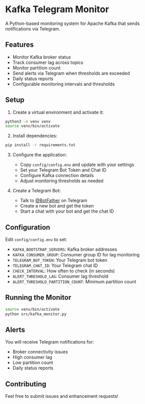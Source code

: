 # Kafka Telegram Monitor

A Python-based monitoring system for Apache Kafka that sends notifications via Telegram.

## Features

- Monitor Kafka broker status
- Track consumer lag across topics
- Monitor partition count
- Send alerts via Telegram when thresholds are exceeded
- Daily status reports
- Configurable monitoring intervals and thresholds

## Setup

1. Create a virtual environment and activate it:
```bash
python3 -m venv venv
source venv/bin/activate
```

2. Install dependencies:
```bash
pip install -r requirements.txt
```

3. Configure the application:
   - Copy `config/config.env` and update with your settings
   - Set your Telegram Bot Token and Chat ID
   - Configure Kafka connection details
   - Adjust monitoring thresholds as needed

4. Create a Telegram Bot:
   - Talk to [@BotFather](https://t.me/botfather) on Telegram
   - Create a new bot and get the token
   - Start a chat with your bot and get the chat ID

## Configuration

Edit `config/config.env` to set:

- `KAFKA_BOOTSTRAP_SERVERS`: Kafka broker addresses
- `KAFKA_CONSUMER_GROUP`: Consumer group ID for lag monitoring
- `TELEGRAM_BOT_TOKEN`: Your Telegram bot token
- `TELEGRAM_CHAT_ID`: Your Telegram chat ID
- `CHECK_INTERVAL`: How often to check (in seconds)
- `ALERT_THRESHOLD_LAG`: Consumer lag threshold
- `ALERT_THRESHOLD_PARTITION_COUNT`: Minimum partition count

## Running the Monitor

```bash
source venv/bin/activate
python src/kafka_monitor.py
```

## Alerts

You will receive Telegram notifications for:
- Broker connectivity issues
- High consumer lag
- Low partition count
- Daily status reports

## Contributing

Feel free to submit issues and enhancement requests!
